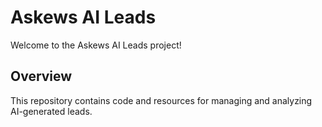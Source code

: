 # Askews AI Leads

Welcome to the Askews AI Leads project!

## Overview

This repository contains code and resources for managing and analyzing AI-generated leads.